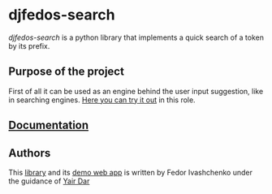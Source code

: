 # djfedos-search

_djfedos-search_ is a python library that implements a quick search of a token by its prefix.

## Purpose of the project
First of all it can be used as an engine behind the user input suggestion, like in searching
engines. [Here you can try it out](http://yairdar.info:8000) in this role.

## [Documentation](https://djfedos.github.io/djfedos-search)

## Authors
This [library](https://github.com/djfedos/djfedos-search/blob/main/lib_search_sdk.py) and its
[demo web app](http://yairdar.info:8000) is written by Fedor Ivashchenko under the guidance 
of [Yair Dar](https://www.linkedin.com/in/yair-dar-62962742)
